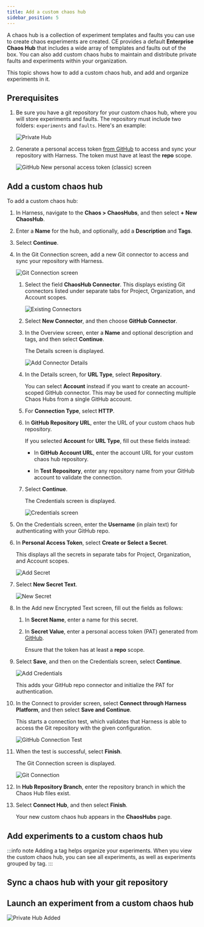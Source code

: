 ```yaml
---
title: Add a custom chaos hub
sidebar_position: 5
---
```


A chaos hub is a collection of experiment templates and faults you can use to create chaos experiments are created. CE provides a default **Enterprise Chaos Hub** that includes a wide array of templates and faults out of the box. You can also add custom chaos hubs to maintain and distribute private faults and experiments within your organization.

This topic shows how to add a custom chaos hub, and add and organize experiments in it.

## Prerequisites

1. Be sure you have a git repository for your custom chaos hub, where you will store experiments and faults. The repository must include two folders: `experiments` and `faults`. Here's an example:

	![Private Hub](./static/add-chaos-hub/private-hub.png)

1. Generate a personal access token [from GitHub](https://github.com/settings/tokens) to access and sync your repository with Harness. The token must have at least the **repo** scope.

	![GitHub New personal access token (classic) screen](./static/add-chaos-hub/github-access-token.png)


## Add a custom chaos hub

To add a custom chaos hub:

1. In Harness, navigate to the **Chaos > ChaosHubs**, and then select **+ New ChaosHub**.

1. Enter a **Name** for the hub, and optionally, add a **Description** and **Tags**.

1. Select **Continue**.

1. In the Git Connection screen, add a new Git connector to access and sync your repository with Harness. 

	![Git Connection screen](./static/add-chaos-hub/initial-git-connection-screen.png)

	1. Select the field **ChaosHub Connector**. This displays existing Git connectors listed under separate tabs for Project, Organization, and Account scopes. 

		![Existing Connectors](./static/add-chaos-hub/existing-connectors.png)

	1. Select **New Connector**, and then choose **GitHub Connector**.

	1. In the Overview screen, enter a **Name** and optional description and tags, and then select **Continue**.

		The Details screen is displayed.

		![Add Connector Details](./static/add-chaos-hub/add-connector-details.png)

	1. In the Details screen, for **URL Type**, select **Repository**. 

		You can select **Account** instead if you want to create an account-scoped GitHub connector. This may be used for connecting multiple Chaos Hubs from a single GitHub account. 

	1. For **Connection Type**, select **HTTP**. 

	1. In **GitHub Repository URL**, enter the URL of your custom chaos hub repository.

		If you selected **Account** for **URL Type**, fill out these fields instead:

		* In **GitHub Account URL**, enter the account URL for your custom chaos hub repository.  

		* In **Test Repository**, enter any repository name from your GitHub account to validate the connection.

	1. Select **Continue**.

		The Credentials screen is displayed.

		![Credentials screen](./static/add-chaos-hub/github-con-credentials.png)

1. On the Credentials screen, enter the **Username** (in plain text) for authenticating with your GitHub repo.

1. In **Personal Access Token**, select **Create or Select a Secret**.

	This displays all the secrets in separate tabs for Project, Organization, and Account scopes. 

	![Add Secret](./static/add-chaos-hub/add-secret.png)

1. Select **New Secret Text**.

	![New Secret](./static/add-chaos-hub/new-secret.png)

1. In the Add new Encrypted Text screen, fill out the fields as follows:

	1. In **Secret Name**, enter a name for this secret.
	1. In **Secret Value**, enter a personal access token (PAT) generated from [GitHub](https://github.com/settings/tokens).

		Ensure that the token has at least a **repo** scope. 

1. Select **Save**, and then on the Credentials screen, select **Continue**.

	![Add Credentials](./static/add-chaos-hub/add-credentials.png)

	This adds your GitHub repo connector and initialize the PAT for authentication. 

1. In the Connect to provider screen, select **Connect through Harness Platform**, and then select **Save and Continue**.

	This starts a connection test, which validates that Harness is able to access the Git repository with the given configuration. 

	![GitHub Connection Test](./static/add-chaos-hub/github-connection-test.png)

1. When the test is successful, select **Finish**.	

	The Git Connection screen is displayed. 

	![Git Connection](./static/add-chaos-hub/git-connection.png)

1. In **Hub Repository Branch**, enter the repository branch in which the Chaos Hub files exist. 
1. Select **Connect Hub**, and then select **Finish**.

	Your new custom chaos hub appears in the **ChaosHubs** page.


## Add experiments to a custom chaos hub

:::info note
Adding a tag helps organize your experiments. When you view the custom chaos hub, you can see all experiments, as well as experiments grouped by tag.
::: 


## Sync a chaos hub with your git repository

## Launch an experiment from a custom chaos hub

![Private Hub Added](./static/add-chaos-hub/private-hub-added.png)

